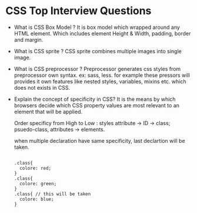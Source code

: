 # CSS Top Interview Questions

- What is CSS Box Model ?
  It is box model which wrapped around any HTML element. Which includes element Height & Width, padding, border and margin.

- What is CSS sprite ?
  CSS sprite combines multiple images into single image.

- What is CSS preprocessor ?
  Preprocessor generates css styles from preprocessor own syntax.
  ex: sass, less.
  for example these pressors will provides it own features like nested styles, variables, mixins etc. which does not exists in CSS.

- Explain the concept of specificity in CSS?
  It is the means by which browsers decide which CSS property values are most relevant to an element that will be applied.

  Order specificy from High to Low : styles attribute -> ID -> class; psuedo-class, attributes -> elements.

  when multiple declaration have same specificity, last declartion will be taken.

  ```

  .class{
    colore: red;
  }
  .class{
    colore: green;
  }
  .class{ // this will be taken
    colore: blue;
  }
  ```

